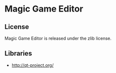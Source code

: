 Magic Game Editor
=================

License
-------

Magic Game Editor is released under the zlib license.

Libraries
------------
* http://qt-project.org/
